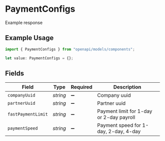 # PaymentConfigs

Example response

## Example Usage

```typescript
import { PaymentConfigs } from "openapi/models/components";

let value: PaymentConfigs = {};
```

## Fields

| Field                                    | Type                                     | Required                                 | Description                              |
| ---------------------------------------- | ---------------------------------------- | ---------------------------------------- | ---------------------------------------- |
| `companyUuid`                            | *string*                                 | :heavy_minus_sign:                       | Company uuid                             |
| `partnerUuid`                            | *string*                                 | :heavy_minus_sign:                       | Partner uuid                             |
| `fastPaymentLimit`                       | *string*                                 | :heavy_minus_sign:                       | Payment limit for 1-day or 2-day payroll |
| `paymentSpeed`                           | *string*                                 | :heavy_minus_sign:                       | Payment speed for 1-day, 2-day, 4-day    |